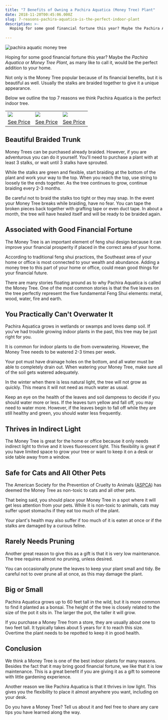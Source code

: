 ```yaml
---
title: "7 Benefits of Owning a Pachira Aquatica (Money Tree) Plant"
date: 2018-11-20T00:45:06.000Z
slug: 7-reasons-pachira-aquatica-is-the-perfect-indoor-plant
description: >-
  Hoping for some good financial fortune this year? Maybe the Pachira Aquatica or Money Tree Plant, as many like to call it, would be the perfect addition to your home.
  
---
```


![pachira aquatic money tree](https://www.doorwaysmagazine.com/wp-content/uploads/pachira_aquatic_money_tree-300x300.jpg)

Hoping for some good financial fortune this year? Maybe the _Pachira Aquatica_ or _Money Tree Plant_, as many like to call it, would be the perfect addition to your home.





Not only is the Money Tree popular because of its financial benefits, but it is beautiful as well. Usually the stalks are braided together to give it a unique appearance.





Below we outline the top 7 reasons we think Pachira Aquatica is the perfect indoor tree.


<table class="tc mb3">
<tr><td><a href="http://amzn.com/B01EK52S5K?tag=doorways-20" ref="nofollow" target="_blank"><img src="https://www.doorwaysmagazine.com/wp-content/uploads/pachira_aquatic_money_tree-150x150.jpg"></td>
<td><a href="http://amzn.com/B0000DGFAC?tag=doorways-20" ref="nofollow" target="_blank"><img src="https://www.doorwaysmagazine.com/wp-content/uploads/money_tree_bonsai-150x150.jpg"></a></td>
<td><a href="http://amzn.com/B000N1HYPU?tag=doorways-20" ref="nofollow" target="_blank"><img src="https://www.doorwaysmagazine.com/wp-content/uploads/traditional_money_tree-150x150.jpg"></a></td></tr>
<tr><td><a href="http://amzn.com/B01EK52S5K?tag=doorways-20" ref="nofollow" target="_blank" class="btn">See Price</a></td>
<td><a href="http://amzn.com/B0000DGFAC?tag=doorways-20" ref="nofollow" target="_blank" class="btn">See Price</a></td>
<td><a href="http://amzn.com/B000N1HYPU?tag=doorways-20" ref="nofollow" target="_blank" class="btn">See Price</a></td>
</tr>
</table>



## Beautiful Braided Trunk



Money Trees can be purchased already braided. However, if you are adventurous you can do it yourself. You'll need to purchase a plant with at least 3 stalks, or wait until 3 stalks have sprouted. 

While the stalks are green and flexible, start braiding at the bottom of the plant and work your way to the top. When you reach the top, use string to loosely tie the ends together. As the tree continues to grow, continue braiding every 2-3 months.

Be careful not to braid the stalks too tight or they may snap. In the event your Money Tree breaks while braiding, have no fear. You can tape the broken pieces back together with grafting tape or even duct tape. In about a month, the tree will have healed itself and will be ready to be braided again.



## Associated with Good Financial Fortune



The Money Tree is an important element of feng shui design because it can improve your financial prosperity if placed in the correct area of your home.

According to traditional feng shui practices, the Southeast area of your home or office is most connected to your wealth and abundance. Adding a money tree to this part of your home or office, could mean good things for your financial future.

There are many stories floating around as to why Pachira Aquatica is called the Money Tree. One of the most common stories is that the five leaves on the tree perfectly represent the five fundamental Feng Shui elements: metal, wood, water, fire and earth.



## You Practically Can't Overwater It



Pachira Aquatica grows in wetlands or swamps and loves damp soil. If you've had trouble growing indoor plants in the past, this tree may be just right for you.

It is common for indoor plants to die from overwatering. However, the Money Tree needs to be watered 2-3 times per week.

Your pot must have drainage holes on the bottom, and all water must be able to completely drain out. When watering your Money Tree, make sure all of the soil gets watered adequately.

In the winter when there is less natural light, the tree will not grow as quickly. This means it will not need as much water as usual. 

Keep an eye on the health of the leaves and soil dampness to decide if you should water more or less. If the leaves turn yellow and fall off, you may need to water more. However, if the leaves begin to fall off while they are still healthy and green, you should water less frequently.



## Thrives in Indirect Light



The Money Tree is great for the home or office because it only needs indirect light to thrive and it loves fluorescent light. This flexibility is great if you have limited space to grow your tree or want to keep it on a desk or side table away from a window.



## Safe for Cats and All Other Pets



The American Society for the Prevention of Cruelty to Animals ([ASPCA](https://www.aspca.org/)) has deemed the Money Tree as non-toxic to cats and all other pets.

That being said, you should place your Money Tree in a spot where it will get less attention from your pets. While it is non-toxic to animals, cats may suffer upset stomachs if they eat too much of the plant. 

Your plant's health may also suffer if too much of it is eaten at once or if the stalks are damaged by a curious feline.



## Rarely Needs Pruning



Another great reason to give this as a gift is that it is very low maintenance. The tree requires almost no pruning, unless desired.

You can occasionally prune the leaves to keep your plant small and tidy. Be careful not to over prune all at once, as this may damage the plant.



## Big or Small



Pachira Aquatica grows up to 60 feet tall in the wild, but it is more common to find it planted as a bonsai. The height of the tree is closely related to the size of the pot it sits in. The larger the pot, the taller it will grow. 

If you purchase a Money Tree from a store, they are usually about one to two feet tall. It typically takes about 5 years for it to reach this size. Overtime the plant needs to be repotted to keep it in good health.



## Conclusion



We think a Money Tree is one of the best indoor plants for many reasons. Besides the fact that it may bring good financial fortune, we like that it is low maintenance. This is a great benefit if you are giving it as a gift to someone with little gardening experience.

Another reason we like Pachira Aquatica is that it thrives in low light. This gives you the flexibility to place it almost anywhere you want, including on your desk.

Do you have a Money Tree? Tell us about it and feel free to share any care tips you have learned along the way.
